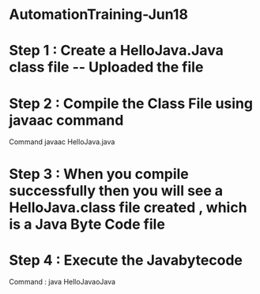 # AutomationTraining-Jun18

# Step 1 : Create a HelloJava.Java class file -- Uploaded the file 

# Step 2 : Compile the Class File using javaac command

 Command
  javaac HelloJava.java

# Step 3 : When you compile successfully then you will see a HelloJava.class file created , which is a Java Byte Code file
 
# Step 4 : Execute the Javabytecode
 
 Command : 
  java HelloJavaoJava